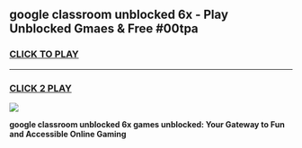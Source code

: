 
## google classroom unblocked 6x - Play Unblocked Gmaes & Free #00tpa
<h3>
<a href="https://news.freeplayer.one?title=google_classroom_unblocked_6x&ref=03M">CLICK TO PLAY</a></h3>
<hr>

<h3>
<a href="https://news.freeplayer.one?title=google_classroom_unblocked_6x&ref=03M">CLICK 2 PLAY</a>
  
</h3>

<a href="https://news.freeplayer.one?title=google_classroom_unblocked_6x&ref=03M"><img src="https://clearcache.store/games.png"></a>


**google classroom unblocked 6x games unblocked: Your Gateway to Fun and Accessible Online Gaming**
